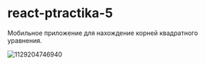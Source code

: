 # react-ptractika-5

Мобильное приложение для нахождение корней квадратного уравнения.

![1129204746940](https://user-images.githubusercontent.com/61524515/114282211-bcd2a900-9a6c-11eb-9f6f-80ba549218ea.gif)
